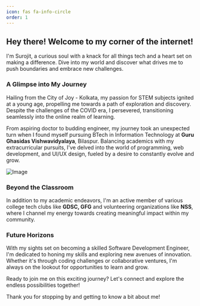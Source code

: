 ```yaml
---
icon: fas fa-info-circle
order: 1
---
```


## Hey there! Welcome to my corner of the internet!

I'm Surojit, a curious soul with a knack for all things tech and a heart set on making a difference. Dive into my world and discover what drives me to push boundaries and embrace new challenges.

### A Glimpse into My Journey

Hailing from the City of Joy - Kolkata, my passion for STEM subjects ignited at a young age, propelling me towards a path of exploration and discovery. Despite the challenges of the COVID era, I persevered, transitioning seamlessly into the online realm of learning.

From aspiring doctor to budding engineer, my journey took an unexpected turn when I found myself pursuing BTech in Information Technology at **Guru Ghasidas Vishwavidyalaya**, Bilaspur. Balancing academics with my extracurricular pursuits, I've delved into the world of programming, web development, and UI/UX design, fueled by a desire to constantly evolve and grow.

![Image](/assets/images/tks-gpt.png)

### Beyond the Classroom

In addition to my academic endeavors, I'm an active member of various college tech clubs like **GDSC, GFG** and volunteering organizations like **NSS**, where I channel my energy towards creating meaningful impact within my community.

### Future Horizons

With my sights set on becoming a skilled Software Development Engineer, I'm dedicated to honing my skills and exploring new avenues of innovation. Whether it's through coding challenges or collaborative ventures, I'm always on the lookout for opportunities to learn and grow.

Ready to join me on this exciting journey? Let's connect and explore the endless possibilities together!

Thank you for stopping by and getting to know a bit about me!
